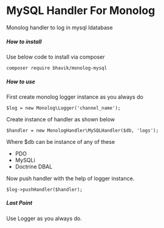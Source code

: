 #  MySQL Handler For Monolog
Monolog handler to log in mysql ldatabase

##### How to install
Use below code to install via composer

```
composer require bhavik/monolog-mysql
```

##### How to use

First create monolog logger instance as you always do
```
$log = new Monolog\Logger('channel_name');
```

Create instance of handler as shown below

```
$handler = new MonologHandler\MySQLHandler($db, 'logs');
```
Where $db can be instance of any of these 
  * PDO
  * MySQLi
  * Doctrine DBAL

Now push handler with the help of logger instance.

```
$log->pushHandler($handler);
```

##### Last Point
Use Logger as you always do.
